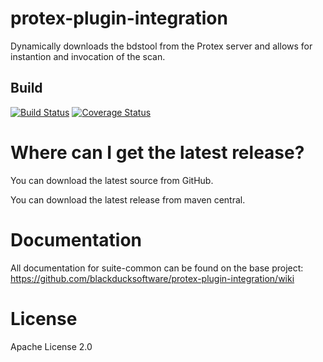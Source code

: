 # protex-plugin-integration

Dynamically downloads the bdstool from the Protex server and allows for instantion and invocation of the scan.  

## Build ##

[![Build Status](https://travis-ci.org/blackducksoftware/protex-plugin-integration.svg?branch=master)](https://travis-ci.org/blackducksoftware/protex-plugin-integration)
[![Coverage Status](https://coveralls.io/repos/github/blackducksoftware/protex-plugin-integration/badge.svg?branch=master)](https://coveralls.io/github/blackducksoftware/protex-plugin-integration?branch=master)

# Where can I get the latest release?

You can download the latest source from GitHub.

You can download the latest release from maven central.

# Documentation

All documentation for suite-common can be found on the base project: https://github.com/blackducksoftware/protex-plugin-integration/wiki

# License

Apache License 2.0
